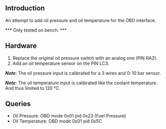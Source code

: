 ## Introduction

An attempt to add oil pressure and oil temperature for the OBD interface.

*** Only tested on bench. ***

## Hardware

 1. Replace the original oil pressure switch with an analog one (PIN RA2).
 2. Add an oil temperature sensor on the PIN LC3.

***Note***: The oil pressure input is calibrated for a 3 wires and 0-10 bar
sensor.

***Note***: The oil temperature input is calibrated like the coolant temperature.
And thus limited to 120 °C.

## Queries

 - Oil Pressure: OBD mode 0x01 pid 0x23 (Fuel Pressure)
 - Oil Temperature: OBD mode 0x01 pid 0x5C

